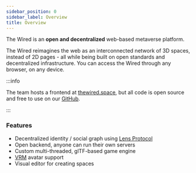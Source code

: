 ```yaml
---
sidebar_position: 0
sidebar_label: Overview
title: Overview
---
```


The Wired is an **open and decentralized** web-based metaverse platform.

The Wired reimagines the web as an interconnected network of 3D spaces, instead of 2D pages - all while being built on open standards and decentralized infrastructure. You can access the Wired through any browser, on any device.

:::info

The team hosts a frontend at [thewired.space](https://thewired.space), but all code is open source and free to use
on our [GitHub](https://github.com/wired-labs/wired).

:::

### Features

- Decentralized identity / social graph using [Lens Protocol](https://lens.dev/)
- Open backend, anyone can run their own servers
- Custom multi-threaded, glTF-based game engine
- [VRM](https://vrm.dev/) avatar support
- Visual editor for creating spaces
